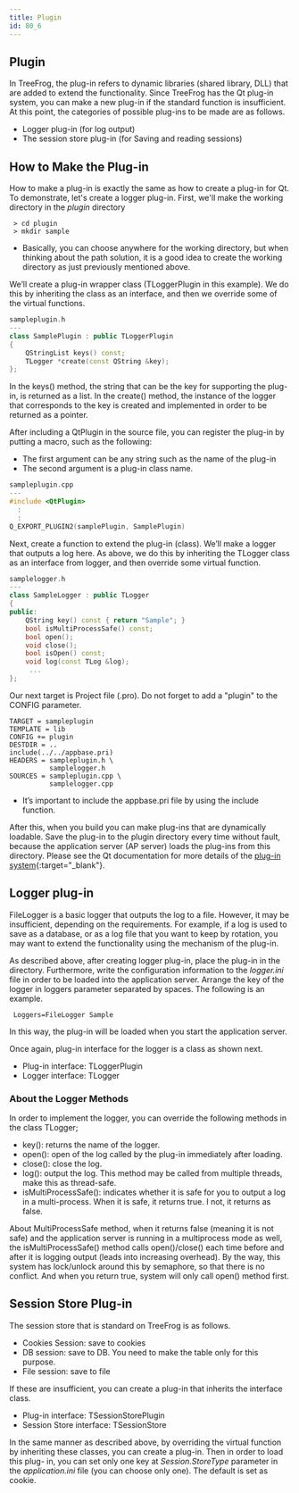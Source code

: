```yaml
---
title: Plugin
id: 80_6
---
```


## Plugin

In TreeFrog, the plug-in refers to dynamic libraries (shared library, DLL) that are added to extend the functionality. Since TreeFrog has the Qt plug-in system, you can make a new plug-in if the standard function is insufficient. At this point, the categories of possible plug-ins to be made are as follows.

* Logger plug-in (for log output)
* The session store plug-in (for Saving and reading sessions)
 
## How to Make the Plug-in

How to make a plug-in is exactly the same as how to create a plug-in for Qt. To demonstrate, let's create a logger plug-in. First, we'll make the working directory in the *plugin* directory

```
 > cd plugin 
 > mkdir sample
```

- Basically, you can choose anywhere for the working directory, but when thinking about the path solution, it is a good idea to create the working directory as just previously mentioned above.

We’ll create a plug-in wrapper class (TLoggerPlugin in this example). We do this by inheriting the class as an interface, and then we override some of the virtual functions.

```c++
sampleplugin.h
---
class SamplePlugin : public TLoggerPlugin
{
    QStringList keys() const;
    TLogger *create(const QString &key);
};
```
 
In the keys() method, the string that can be the key for supporting the plug-in, is returned as a list. In the create() method, the instance of the logger that corresponds to the key is created and implemented in order to be returned as a pointer.

After including a QtPlugin in the source file, you can register the plug-in by putting a macro, such as the following: 

* The first argument can be any string such as the name of the plug-in
* The second argument is a plug-in class name.

```c++
sampleplugin.cpp
---
#include <QtPlugin>
  :
  :
Q_EXPORT_PLUGIN2(samplePlugin, SamplePlugin)
```

Next, create a function to extend the plug-in (class). We’ll make a logger that outputs a log here. As above, we do this by inheriting the TLogger class as an interface from logger, and then override some virtual function.

```c++
samplelogger.h
---
class SampleLogger : public TLogger
{
public:
    QString key() const { return "Sample"; }
    bool isMultiProcessSafe() const;
    bool open();
    void close();
    bool isOpen() const;
    void log(const TLog &log);
     ...
};
``` 
 
Our next target is Project file (.pro). Do not forget to add a "plugin" to the CONFIG parameter.

```
TARGET = sampleplugin
TEMPLATE = lib
CONFIG += plugin
DESTDIR = ..
include(../../appbase.pri)
HEADERS = sampleplugin.h \
          samplelogger.h
SOURCES = sampleplugin.cpp \
          samplelogger.cpp
```

- It’s important to include the appbase.pri file by using the include function.

After this, when you build you can make plug-ins that are dynamically loadable. Save the plug-in to the plugin directory every time without fault, because the application server (AP server) loads the plug-ins from this directory.
Please see the Qt documentation for more details of the [plug-in system](http://doc.qt.io/qt-5/plugins-howto.html){:target="_blank"}.

## Logger plug-in

FileLogger is a basic logger that outputs the log to a file. However, it may be insufficient, depending on the requirements. For example, if a log is used to save as a database, or as a log file that you want to keep by rotation, you may want to extend the functionality using the mechanism of the plug-in.

As described above, after creating logger plug-in, place the plug-in in the directory. Furthermore, write the configuration information to the *logger.ini* file in order to be loaded into the application server. Arrange the key of the logger in loggers parameter separated by spaces. The following is an example.

```
 Loggers=FileLogger Sample
```

In this way, the plug-in will be loaded when you start the application server.

Once again, plug-in interface for the logger is a class as shown next.

* Plug-in interface: TLoggerPlugin
* Logger interface: TLogger
 

### About the Logger Methods

In order to implement the logger, you can override the following methods in the class TLogger;

* key(): returns the name of the logger.
* open(): open of the log called by the plug-in immediately after loading.
* close(): close the log.
* log(): output the log. This method may be called from multiple threads, make this as thread-safe.
* isMultiProcessSafe(): indicates whether it is safe for you to output a log in a multi-process. When it is safe, it returns true. I not, it returns as false.

About MultiProcessSafe method, when it returns false (meaning it is not safe) and the application server is running in a multiprocess mode as well, the isMultiProcessSafe() method calls open()/close() each time before and after it is logging output (leads into increasing overhead). 
By the way, this system has lock/unlock around this by semaphore, so that there is no conflict. And when you return true, system will only call open() method first.
 

## Session Store Plug-in

The session store that is standard on TreeFrog is as follows.

* Cookies Session: save to cookies
* DB session: save to DB. You need to make the table only for this purpose.
* File session: save to file

If these are insufficient, you can create a plug-in that inherits the interface class.

* Plug-in interface: TSessionStorePlugin
* Session Store interface: TSessionStore

In the same manner as described above, by overriding the virtual function by inheriting these classes, you can create a plug-in. Then in order to load this plug- in, you can set only one key at *Session.StoreType* parameter in the *application.ini* file (you can choose only one). The default is set as cookie.